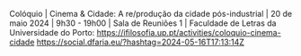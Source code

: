 Colóquio | Cinema & Cidade: A re/produção da cidade pós-industrial | 20 de maio 2024 | 9h30 - 19h00 | Sala de Reuniões 1 | Faculdade de Letras da Universidade do Porto: https://ifilosofia.up.pt/activities/coloquio-cinema-cidade  https://social.dfaria.eu/?hashtag=2024-05-16T17:13:14Z